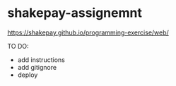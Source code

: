 # shakepay-assignemnt


https://shakepay.github.io/programming-exercise/web/

TO DO:
- add instructions
- add gitignore
- deploy
